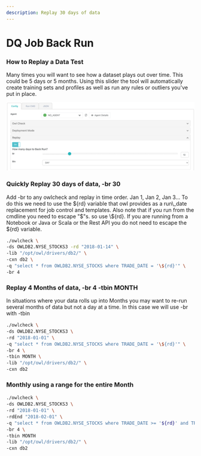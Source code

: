 ```yaml
---
description: Replay 30 days of data
---
```


# DQ Job Back Run

### How to Replay a Data Test

Many times you will want to see how a dataset plays out over time. This could be 5 days or 5 months. Using this slider the tool will automatically create training sets and profiles as well as run any rules or outliers you've put in place.

![](<../../../.gitbook/assets/Screen Shot 2021-04-27 at 8.14.28 AM.png>)

### Quickly Replay 30 days of data, -br 30

Add -br to any owlcheck and replay in time order. Jan 1, Jan 2, Jan 3... To do this we need to use the ${rd} variable that owl provides as a run\_date replacement for job control and templates. Also note that if you run from the cmdline you need to escape "$"s. so use \\${rd}. If you are running from a Notebook or Java or Scala or the Rest API you do not need to escape the ${rd} variable.

```bash
./owlcheck \
-ds OWLDB2.NYSE_STOCKS3 -rd "2018-01-14" \
-lib "/opt/owl/drivers/db2/" \
-cxn db2 \
-q "select * from OWLDB2.NYSE_STOCKS where TRADE_DATE = '\${rd}'" \
-br 4
```

### Replay 4 Months of data, -br 4 -tbin MONTH

In situations where your data rolls up into Months you may want to re-run several months of data but not a day at a time. In this case we will use -br with -tbin

```bash
./owlcheck \
-ds OWLDB2.NYSE_STOCKS3 \
-rd "2018-01-01" \
-q "select * from OWLDB2.NYSE_STOCKS where TRADE_DATE = '\${rd}'" \
-br 4 \
-tbin MONTH \
-lib "/opt/owl/drivers/db2/" \
-cxn db2
```

### Monthly using a range for the entire Month

```bash
./owlcheck \
-ds OWLDB2.NYSE_STOCKS3 \
-rd "2018-01-01" \
-rdEnd "2018-02-01" \
-q "select * from OWLDB2.NYSE_STOCKS where TRADE_DATE >= '${rd}' and TRADE_DATE < '${rdEnd}'" \
-br 4 \
-tbin MONTH
-lib "/opt/owl/drivers/db2/" \
-cxn db2
```
